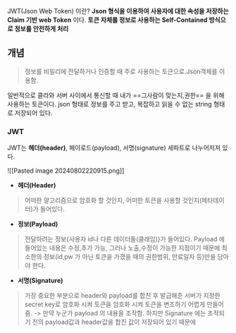 JWT(Json Web Token) 이란?
**Json 형식을 이용하여 사용자에 대한 속성을 저장하는 Claim 기반 web Token** 이다. 
**토큰 자체를 정보로 사용하는 Self-Contained 방식으로 정보를 안전하게 처리**

## 개념
>정보를 비밀리에 전달하거나 인증할 때 주로 사용하는 토큰으로.Json객체를 이용함.

일반적으로 클라와 서버 사이에서 통신할 때 내가 ==그사람이 맞는지,권한== 을 위해 사용하는 토큰이다. json 형태로 정보를 주고 받고, 복잡하고 읽을 수 없는 string 형태로 저장되어 있다.

### JWT
JWT는 **헤더(header)**, 페이로드(payload), 서명(signature) 세파트로 나누어저져 있다.

![[Pasted image 20240802220915.png]]

* **헤더(Header)** 
> 어떠한 알고리즘으로 암호화 할 것인지, 어떠한 토큰을 사용할 것인지(메타데이터)가 들어있다.

* **정보(Payload)**
>전달하려는 정보{사용자 id나 다른 데이터들(클래임)}가 들어있다. Payload 에 들어있는 내용은 수정,추가 가능, 그러나 노출,수정이 가능한 지점이기 때문에 최소한의 정보(id,pw 가 아닌 토큰을 가졌을 때의 권한범위, 만료일자 등)만을 담아야 한다.

* **서명(Signature)**
>가장 중요한 부분으로 header와 payload를 합친 후 발급해준 서버가 지정한 secret key로 암호화 시켜 토큰을 암호화 시켜 토큰을 변조하기 어렵게 만들어줌. -> 만약 누군가 payload 의 내용을 조작함. 하지만 Signature 에는 조작되기 전의 payload값과 header값을 합친 값이 저장되어 있기 때문에  

